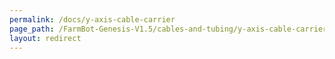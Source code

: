 ```yaml
---
permalink: /docs/y-axis-cable-carrier
page_path: /FarmBot-Genesis-V1.5/cables-and-tubing/y-axis-cable-carrier
layout: redirect
---
```

